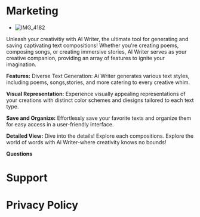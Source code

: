# Marketing

- ![IMG_4182](https://github.com/AiWriter808/AiWriter808/assets/163314733/c224926f-ced9-4bfc-b3d5-8a7abbf63a0c)

Unleash your creativitiy with AI Writer, the ultimate tool for generating and saving captivating text compositions! Whether you're creating poems, composing songs, or creating immersive stories, AI Writer serves as your creative companion, providing an array of features to ignite your imagination. 

**Features:**
Diverse Text Generation: Ai Writer generates various text styles, including poems, songs,stories, and more catering to every creative whim.

**Visual Representation:**
Experience visually appealing representations of your creations with distinct color schemes and diesigns tailored to each text type.

**Save and Organize:**
Effortlessly save your favorite texts and organize them for easy access in a user-friendly interface.

**Detailed View:**
Dive into the details! Explore each compositions. Explore the world of words with Ai Writer-where creativity knows no bounds!

**Questions**


# Support

# Privacy Policy
